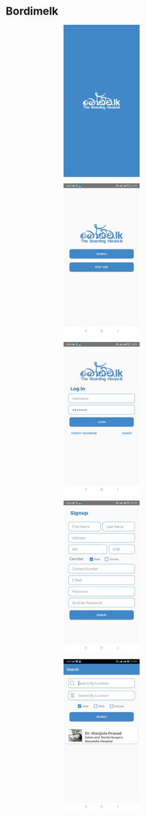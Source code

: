 # Bordimelk

<p align="center"><img src="app/src/main/res/drawable/1.jpg" width="200"></p>
<p align="center"><img src="app/src/main/res/drawable/2.jpg" width="200"></p>
<p align="center"><img src="app/src/main/res/drawable/3.jpg" width="200"></p>
<p align="center"><img src="app/src/main/res/drawable/4.jpg" width="200"></p>
<p align="center"><img src="app/src/main/res/drawable/5.jpg" width="200"></p>

